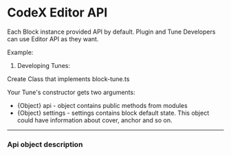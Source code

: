 # CodeX Editor API

Each Block instance provided API by default. Plugin and Tune Developers 
can use Editor API as they want.

Example:

1) Developing Tunes: 

Create Class that implements block-tune.ts

Your Tune's constructor gets two arguments: 
 - {Object} api - object contains public methods from modules 
 - {Object} settings - settings contains block default state. 
 This object could have information about cover, anchor and so on.

---
 
### Api object description
